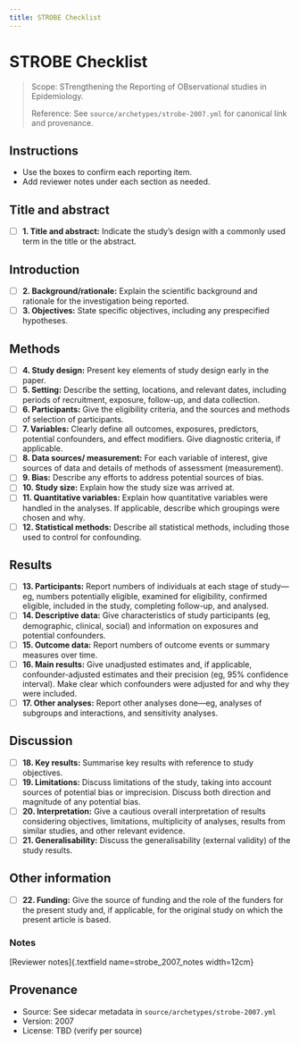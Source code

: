 ```yaml
---
title: STROBE Checklist
---
```


# STROBE Checklist

> Scope: STrengthening the Reporting of OBservational studies in Epidemiology.
>
> Reference: See `source/archetypes/strobe-2007.yml` for canonical link and provenance.

## Instructions
- Use the boxes to confirm each reporting item.
- Add reviewer notes under each section as needed.

## Title and abstract

- [ ] **1. Title and abstract:** Indicate the study’s design with a commonly used term in the title or the abstract.

## Introduction

- [ ] **2. Background/rationale:** Explain the scientific background and rationale for the investigation being reported.
- [ ] **3. Objectives:** State specific objectives, including any prespecified hypotheses.

## Methods

- [ ] **4. Study design:** Present key elements of study design early in the paper.
- [ ] **5. Setting:** Describe the setting, locations, and relevant dates, including periods of recruitment, exposure, follow-up, and data collection.
- [ ] **6. Participants:** Give the eligibility criteria, and the sources and methods of selection of participants.
- [ ] **7. Variables:** Clearly define all outcomes, exposures, predictors, potential confounders, and effect modifiers. Give diagnostic criteria, if applicable.
- [ ] **8. Data sources/ measurement:** For each variable of interest, give sources of data and details of methods of assessment (measurement).
- [ ] **9. Bias:** Describe any efforts to address potential sources of bias.
- [ ] **10. Study size:** Explain how the study size was arrived at.
- [ ] **11. Quantitative variables:** Explain how quantitative variables were handled in the analyses. If applicable, describe which groupings were chosen and why.
- [ ] **12. Statistical methods:** Describe all statistical methods, including those used to control for confounding.

## Results

- [ ] **13. Participants:** Report numbers of individuals at each stage of study—eg, numbers potentially eligible, examined for eligibility, confirmed eligible, included in the study, completing follow-up, and analysed.
- [ ] **14. Descriptive data:** Give characteristics of study participants (eg, demographic, clinical, social) and information on exposures and potential confounders.
- [ ] **15. Outcome data:** Report numbers of outcome events or summary measures over time.
- [ ] **16. Main results:** Give unadjusted estimates and, if applicable, confounder-adjusted estimates and their precision (eg, 95% confidence interval). Make clear which confounders were adjusted for and why they were included.
- [ ] **17. Other analyses:** Report other analyses done—eg, analyses of subgroups and interactions, and sensitivity analyses.

## Discussion

- [ ] **18. Key results:** Summarise key results with reference to study objectives.
- [ ] **19. Limitations:** Discuss limitations of the study, taking into account sources of potential bias or imprecision. Discuss both direction and magnitude of any potential bias.
- [ ] **20. Interpretation:** Give a cautious overall interpretation of results considering objectives, limitations, multiplicity of analyses, results from similar studies, and other relevant evidence.
- [ ] **21. Generalisability:** Discuss the generalisability (external validity) of the study results.

## Other information

- [ ] **22. Funding:** Give the source of funding and the role of the funders for the present study and, if applicable, for the original study on which the present article is based.

### Notes
[Reviewer notes]{.textfield name=strobe_2007_notes width=12cm}

## Provenance
- Source: See sidecar metadata in `source/archetypes/strobe-2007.yml`
- Version: 2007
- License: TBD (verify per source)